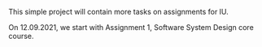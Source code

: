 This simple project will contain more tasks on assignments for IU.

On 12.09.2021, we start with Assignment 1, Software System Design core course.